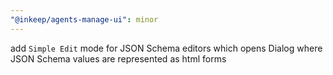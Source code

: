 ```yaml
---
"@inkeep/agents-manage-ui": minor
---
```


add `Simple Edit` mode for JSON Schema editors which opens Dialog where JSON Schema values are represented as html forms
